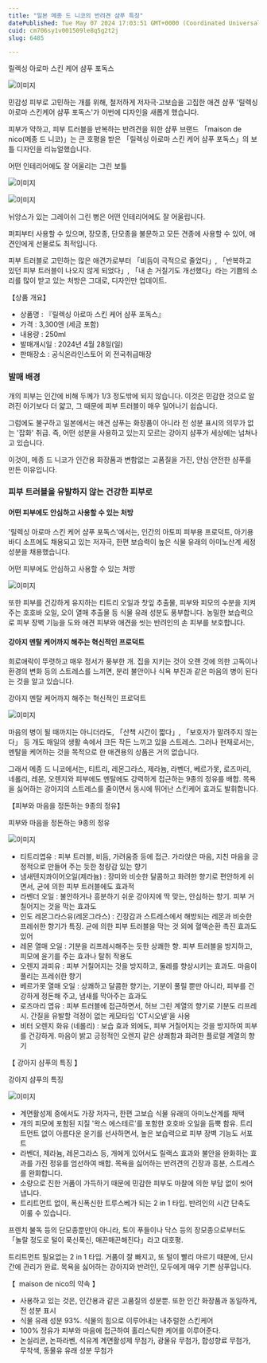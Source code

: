 ```yaml
---
title: "일본 메종 드 니코의 반려견 샴푸 특징"
datePublished: Tue May 07 2024 17:03:51 GMT+0000 (Coordinated Universal Time)
cuid: cm706sy1v001509le8q5g2t2j
slug: 6485

---
```



릴렉싱 아로마 스킨 케어 샴푸 포독스

![이미지](https://cdn.hashnode.com/res/hashnode/image/upload/v1739260501332/3820285a-7bb0-45cd-aaca-b596bebf629b.jpeg)

민감성 피부로 고민하는 개를 위해, 철저하게 저자극·고보습을 고집한 애견 샴푸 '릴렉싱 아로마 스킨케어 샴푸 포독스'가 이번에 디자인을 새롭게 했습니다.

피부가 약하고, 피부 트러블을 반복하는 반려견을 위한 샴푸 브랜드 「maison de nico(메종 드 니코)」는 큰 호평을 받은 「릴렉싱 아로마 스킨 케어 샴푸 포독스」의 보틀 디자인을 리뉴얼했습니다.

어떤 인테리어에도 잘 어울리는 그린 보틀

![이미지](https://cdn.hashnode.com/res/hashnode/image/upload/v1739260503179/14c6412e-f3b2-4790-b057-fe71f716c7b5.jpeg)

![이미지](https://cdn.hashnode.com/res/hashnode/image/upload/v1739260505196/3716f996-dd05-43e0-b69a-3664bdf5a0ad.jpeg)

뉘앙스가 있는 그레이쉬 그린 병은 어떤 인테리어에도 잘 어울립니다.

퍼피부터 사용할 수 있으며, 장모종, 단모종을 불문하고 모든 견종에 사용할 수 있어, 애견인에게 선물로도 최적입니다.

피부 트러블로 고민하는 많은 애견가로부터 「비듬이 극적으로 줄었다」, 「반복하고 있던 피부 트러블이 나오지 않게 되었다」, 「내 손 거칠기도 개선했다」라는 기쁨의 소리를 많이 받고 있는 처방은 그대로, 디자인만 업데이트.

【상품 개요】

- 상품명 : 『릴렉싱 아로마 스킨 케어 샴푸 포독스』
- 가격 : 3,300엔 (세금 포함)
- 내용량 : 250ml
- 발매개시일 : 2024년 4월 28일(일)
- 판매장소 : 공식온라인스토어 외 전국취급매장

### 발매 배경

개의 피부는 인간에 비해 두께가 1/3 정도밖에 되지 않습니다. 이것은 민감한 것으로 알려진 아기보다 더 얇고, 그 때문에 피부 트러블이 매우 일어나기 쉽습니다.

그럼에도 불구하고 일본에서는 애견 샴푸는 화장품이 아니라 전 성분 표시의 의무가 없는 '잡화' 취급. 즉, 어떤 성분을 사용하고 있는지 모르는 강아지 샴푸가 세상에는 넘쳐나고 있습니다.

이것이, 메종 드 니코가 인간용 화장품과 변함없는 고품질을 가진, 안심·안전한 샴푸를 만든 이유입니다.

### 피부 트러블을 유발하지 않는 건강한 피부로

#### 어떤 피부에도 안심하고 사용할 수 있는 처방

'릴렉싱 아로마 스킨 케어 샴푸 포독스'에서는, 인간의 아토피 피부용 프로덕트, 아기용 바디 소프에도 채용되고 있는 저자극, 한편 보습력이 높은 식물 유래의 아미노산계 세정 성분을 채용했습니다.

어떤 피부에도 안심하고 사용할 수 있는 처방

![이미지](https://cdn.hashnode.com/res/hashnode/image/upload/v1739260507351/8d302cb9-f0df-408b-8d60-c163255106cb.jpeg)

또한 피부를 건강하게 유지하는 티트리 오일과 찻잎 추출물, 피부와 피모의 수분을 지켜주는 호호바 오일, 오이 열매 추출물 등 식물 유래 성분도 풍부합니다. 농밀한 보습력으로 피부 장벽 기능을 도와 애견 피부와 애견을 씻는 반려인의 손 피부를 보호합니다.

#### 강아지 멘탈 케어까지 해주는 혁신적인 프로덕트

희로애락이 뚜렷하고 매우 정서가 풍부한 개. 집을 지키는 것이 오랜 것에 의한 고독이나 환경의 변화 등의 스트레스를 느끼면, 분리 불안이나 식욕 부진과 같은 마음의 병이 된다는 것을 알고 있습니다.

강아지 멘탈 케어까지 해주는 혁신적인 프로덕트

![이미지](https://cdn.hashnode.com/res/hashnode/image/upload/v1739260509309/1e89fbc9-ce89-4883-ab4c-4ae3ebcd4e08.jpeg)

마음의 병이 될 때까지는 아니더라도, 「산책 시간이 짧다」, 「보호자가 말려주지 않는다」 등 개도 매일의 생활 속에서 크든 작든 느끼고 있을 스트레스. 그러나 현재로서는, 멘탈을 케어하는 것을 목적으로 한 애견용의 상품은 거의 없습니다.

그래서 메종 드 니코에서는, 티트리, 레몬그라스, 제라늄, 라벤더, 베르가못, 로즈마리, 네롤리, 레몬, 오렌지와 피부에도 멘탈에도 강력하게 접근하는 9종의 정유를 배합. 목욕을 싫어하는 강아지의 스트레스를 줄이면서 동시에 뛰어난 스킨케어 효과도 발휘합니다.

【피부와 마음을 정돈하는 9종의 정유】

피부와 마음을 정돈하는 9종의 정유

![이미지](https://cdn.hashnode.com/res/hashnode/image/upload/v1739260511228/2b531f61-7721-489e-a3fd-ae1405270a1f.jpeg)

- 티트리엽유 : 피부 트러블, 비듬, 가려움증 등에 접근. 가라앉은 마음, 지친 마음을 긍정적으로 만들어 주는 듯한 청량감 있는 향기
- 냄새텐지콰이어오일(제라늄) : 장미와 비슷한 달콤하고 화려한 향기로 편안하게 쉬면서, 균에 의한 피부 트러블에도 효과적
- 라벤더 오일 : 불안하거나 흥분하기 쉬운 강아지에 딱 맞는, 안심하는 향기. 피부 거칠어지는 것을 막는 효과도
- 인도 레몬그라스유(레몬그라스) : 긴장감과 스트레스에서 해방되는 레몬과 비슷한 프레쉬한 향기가 특징. 균에 의한 피부 트러블을 막는 것 외에 혈액순환 촉진 효과도 있어
- 레몬 열매 오일 : 기분을 리프레시해주는 듯한 상쾌한 향. 피부 트러블을 방지하고, 피모에 윤기를 주는 효과나 탈취 작용도
- 오렌지 과피유 : 피부 거칠어지는 것을 방지하고, 둘레를 향상시키는 효과도. 마음이 풀리는 프레쉬한 향기
- 베르가못 열매 오일 : 상쾌하고 달콤한 향기는, 기분이 풀릴 뿐만 아니라, 피부를 건강하게 정돈해 주고, 냄새를 막아주는 효과도
- 로즈마리 엽유 : 피부 트러블에 접근하면서, 허브 그린 계열의 향기로 기분도 리프레시. 간질을 유발할 걱정이 없는 케모타입 'CT시오넬'을 사용
- 비터 오렌지 화유 (네롤리) : 보습 효과 외에도, 피부 거칠어지는 것을 방지하여 피부를 건강하게. 마음이 밝고 긍정적인 오렌지 같은 상쾌함과 화려한 플로럴 계열의 향기

【 강아지 샴푸의 특징 】

강아지 샴푸의 특징

![이미지](https://cdn.hashnode.com/res/hashnode/image/upload/v1739260513229/98b6fa66-d484-48b5-945c-3e4d8b5e200b.jpeg)

- 계면활성제 중에서도 가장 저자극, 한편 고보습 식물 유래의 아미노산계를 채택
- 개의 피모에 포함된 지질 '왁스 에스테르'를 포함한 호호바 오일을 듬뿍 함유. 트리트먼트 없이 아름다운 윤기를 선사하면서, 높은 보습력으로 피부 장벽 기능도 서포트
- 라벤더, 제라늄, 레몬그라스 등, 개에게 있어서도 릴랙스 효과와 불안을 완화하는 효과를 가진 정유를 엄선하여 배합. 목욕을 싫어하는 반려견의 긴장과 흥분, 스트레스를 완화합니다.
- 소량으로 진한 거품이 가득하기 때문에 민감한 피부도 마찰에 의한 부담 없이 씻어냅니다.
- 트리트먼트 없이, 폭신폭신한 트루스베가 되는 2 in 1 타입. 반려인의 시간 단축도 이룰 수 있습니다.

프렌치 불독 등의 단모종뿐만이 아니라, 토이 푸들이나 닥스 등의 장모종으로부터도 「놀랄 정도로 털이 푹신푹신, 매끈매끈해진다」라고 대호평.

트리트먼트 필요없는 2 in 1 타입. 거품이 잘 빠지고, 또 털이 빨리 마르기 때문에, 단시간에 관리가 완료. 목욕을 싫어하는 강아지와 반려인, 모두에게 매우 기쁜 샴푸입니다.

【  maison de nico의 약속 】

- 사용하고 있는 것은, 인간용과 같은 고품질의 성분뿐. 또한 인간 화장품과 동일하게, 전 성분 표시
- 식물 유래 성분 93%. 식물의 힘으로 이루어내는 내추럴한 스킨케어
- 100% 정유가 피부와 마음에 접근하여 홀리스틱한 케어를 이루어준다.
- 논실리콘, 논파라벤, 석유계 계면활성제 무첨가, 광물유 무첨가, 합성향료 무첨가, 무착색, 동물유 유래 성분 무첨가
